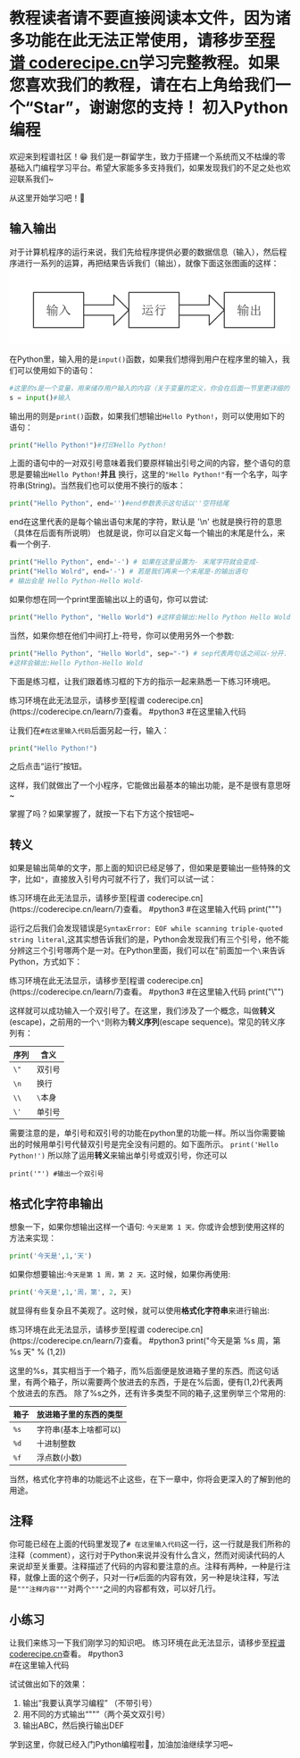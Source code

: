 <notice>教程读者请不要直接阅读本文件，因为诸多功能在此无法正常使用，请移步至[程谱 coderecipe.cn](https://coderecipe.cn/learn/7)学习完整教程。如果您喜欢我们的教程，请在右上角给我们一个“Star”，谢谢您的支持！</notice>
初入Python编程
======

欢迎来到程谱社区！😁 我们是一群留学生，致力于搭建一个系统而又不枯燥的零基础入门编程学习平台。希望大家能多多支持我们，如果发现我们的不足之处也欢迎联系我们~

从这里开始学习吧！💖

输入输出
------
对于计算机程序的运行来说，我们先给程序提供必要的数据信息（输入），然后程序进行一系列的运算，再把结果告诉我们（输出），就像下面这张图画的这样：
![输入输出](Pic1.png)

在Python里，输入用的是`input()`函数，如果我们想得到用户在程序里的输入，我们可以使用如下的语句：
```python
#这里的s是一个变量，用来储存用户输入的内容（关于变量的定义，你会在后面一节里更详细的了解到）
s = input()#输入
```

输出用的则是`print()`函数，如果我们想输出`Hello Python!`，则可以使用如下的语句：

```python
print("Hello Python!")#打印Hello Python!
```

上面的语句中的一对双引号意味着我们要原样输出引号之间的内容，整个语句的意思是要输出`Hello Python!`**并且** 换行，这里的`"Hello Python!"`有一个名字，叫字符串(String)。当然我们也可以使用不换行的版本：
```python
print("Hello Python", end='')#end参数表示这句话以''空符结尾
```
end在这里代表的是每个输出语句末尾的字符，默认是 '\n' 也就是换行符的意思（具体在后面有所说明）
也就是说，你可以自定义每一个输出的末尾是什么，来看一个例子.
```python
print("Hello Python", end='-') # 如果在这里设置为- 末尾字符就会变成-
print("Hello Wolrd", end='-') # 若是我们再来一个末尾是-的输出语句
# 输出会是 Hello Python-Hello Wold-
```
如果你想在同一个print里面输出以上的语句，你可以尝试:
```python
print("Hello Python", "Hello World") #这样会输出:Hello Python Hello Wold
```
当然，如果你想在他们中间打上-符号，你可以使用另外一个参数:
```python
print("Hello Python", "Hello World", sep="-") # sep代表两句话之间以-分开.
#这样会输出:Hello Python-Hello Wold
```

下面是练习框，让我们跟着练习框的下方的指示一起来熟悉一下练习环境吧。

<lab lang="python" parameters="filename=Hello.py">
<notice>练习环境在此无法显示，请移步至[程谱 coderecipe.cn](https://coderecipe.cn/learn/7)查看。</notice>
#python3
#在这里输入代码
</lab>

让我们在`#在这里输入代码`后面另起一行，输入：
```python
print("Hello Python!")
```
之后点击“运行”按钮。

这样，我们就做出了一个小程序，它能做出最基本的输出功能，是不是很有意思呀~

掌握了吗？如果掌握了，就按一下右下方这个按钮吧~

转义
------
如果是输出简单的文字，那上面的知识已经足够了，但如果是要输出一些特殊的文字，比如`"`，直接放入引号内可就不行了，我们可以试一试：

<lab lang="python" parameters="filename=Hello.py">
<notice>练习环境在此无法显示，请移步至[程谱 coderecipe.cn](https://coderecipe.cn/learn/7)查看。</notice>
#python3
#在这里输入代码
print(""")
</lab>

运行之后我们会发现错误是`SyntaxError: EOF while scanning triple-quoted string literal`,这其实想告诉我们的是，Python会发现我们有三个引号，他不能分辨这三个引号哪两个是一对。在Python里面，我们可以在"前面加一个`\`来告诉Python，方式如下：

<lab lang="python" parameters="filename=Hello.py">
<notice>练习环境在此无法显示，请移步至[程谱 coderecipe.cn](https://coderecipe.cn/learn/7)查看。</notice>
#python3
#在这里输入代码
print("\"")
</lab>

这样就可以成功输入一个双引号了。在这里，我们涉及了一个概念，叫做**转义**(escape)，之前用的一个`\"`则称为**转义序列**(escape sequence)。常见的转义序列有：

| 序列 | 含义 |
| - | - |
| `\"` | 双引号 |
| `\n` | 换行 |
| `\\` | `\`本身 |
|`\'`| 单引号|

需要注意的是，单引号和双引号的功能在python里的功能一样。所以当你需要输出的时候用单引号代替双引号是完全没有问题的。如下面所示。
`print('Hello Python!')`
所以除了运用**转义**来输出单引号或双引号，你还可以
```print("'") #输出一个单引号
print('"') #输出一个双引号
```

格式化字符串输出
------
想象一下，如果你想输出这样一个语句: `今天是第 1 天。`你或许会想到使用这样的方法来实现：
```python
print('今天是',1,'天')
````
如果你想要输出:`今天是第 1 周，第 2 天。`这时候，如果你再使用:
```python
print('今天是',1,'周，第', 2, 天)
```
就显得有些复杂且不美观了。这时候，就可以使用**格式化字符串**来进行输出:

<lab lang="python" parameters="filename=Hello.py">
<notice>练习环境在此无法显示，请移步至[程谱 coderecipe.cn](https://coderecipe.cn/learn/7)查看。</notice>
#python3
print("今天是第 %s 周，第 %s 天" % (1,2))
</lab>

这里的%s，其实相当于一个箱子，而%后面便是放进箱子里的东西。而这句话里，有两个箱子，所以需要两个放进去的东西，于是在%后面，便有(1,2)代表两个放进去的东西。
除了%s之外，还有许多类型不同的箱子,这里例举三个常用的:

| 箱子 | 放进箱子里的东西的类型 |
| - | - |
| `%s` | 字符串(基本上啥都可以) |
| `%d` | 十进制整数 |
| `%f` | 浮点数(小数) |

当然，格式化字符串的功能远不止这些，在下一章中，你将会更深入的了解到他的用途。

注释
------
你可能已经在上面的代码里发现了`# 在这里输入代码`这一行，这一行就是我们所称的注释（comment），这行对于Python来说并没有什么含义，然而对阅读代码的人来说却至关重要。注释描述了代码的内容和要注意的点。注释有两种，一种是行注释，就像上面的这个例子，只对一行`#`后面的内容有效，另一种是块注释，写法是`"""注释内容"""`对两个`"""`之间的内容都有效，可以好几行。

小练习
------
让我们来练习一下我们刚学习的知识吧。
<lab lang="python" parameters="filename=Hello.py">
<notice>练习环境在此无法显示，请移步至[程谱 coderecipe.cn](https://coderecipe.cn/learn/7)查看。</notice>
#python3  
#在这里输入代码
</lab>

试试做出如下的效果：

1. 输出“我要认真学习编程” （不带引号）
2. 用不同的方式输出“""”（两个英文双引号）
3. 输出ABC，然后换行输出DEF

学到这里，你就已经入门Python编程啦👏，加油加油继续学习吧~
